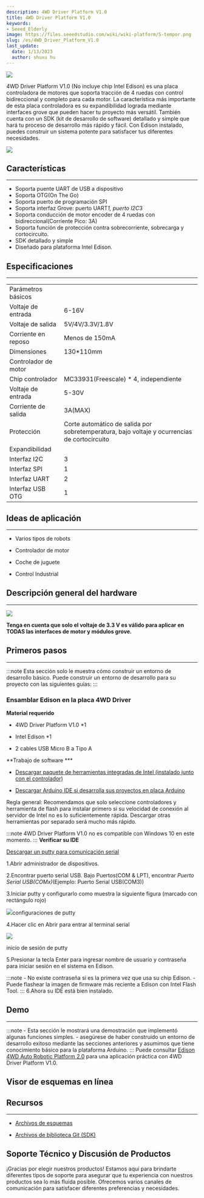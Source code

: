 ```yaml
---
description: 4WD Driver Platform V1.0
title: 4WD Driver Platform V1.0
keywords:
- Seeed_Elderly
image: https://files.seeedstudio.com/wiki/wiki-platform/S-tempor.png
slug: /es/4WD_Driver_Platform_V1.0
last_update:
  date: 1/13/2023
  author: shuxu hu
---
```


![](https://files.seeedstudio.com/wiki/4WD_Driver_Platform_V1.0/img/4WD_Driver_Platform_V1.0_1200.jpg)

4WD Driver Platform V1.0 (No incluye chip Intel Edison) es una placa controladora de motores que soporta tracción de 4 ruedas con control bidireccional y completo para cada motor. La característica más importante de esta placa controladora es su expandibilidad lograda mediante interfaces grove que pueden hacer tu proyecto más versátil. También cuenta con un SDK (kit de desarrollo de software) detallado y simple que hará tu proceso de desarrollo más rápido y fácil. Con Edison instalado, puedes construir un sistema potente para satisfacer tus diferentes necesidades.

[![](https://files.seeedstudio.com/wiki/Seeed-WiKi/docs/images/300px-Get_One_Now_Banner-ragular.png)](https://www.seeedstudio.com/4WD-Driver-Platform-V1.0-p-2536.html)

## Características

---
- Soporta puente UART de USB a dispositivo
- Soporta OTG(On The Go)
- Soporta puerto de programación SPI
- Soporta interfaz Grove: puerto UART*1, puerto I2C*3
- Soporta conducción de motor encoder de 4 ruedas con bidireccional(Corriente Pico: 3A)
- Soporta función de protección contra sobrecorriente, sobrecarga y cortocircuito.
- SDK detallado y simple
- Diseñado para plataforma Intel Edison.

## Especificaciones

---

<table>
  <tr>
      <td>Parámetros básicos</td>
  </tr>
  <tr>
      <td>Voltaje de entrada</td>
      <td>6-16V</td>
  </tr>
  <tr>
      <td>Voltaje de salida</td>
      <td>5V/4V/3.3V/1.8V</td>
  </tr>
  <tr>
      <td>Corriente en reposo</td>
      <td>Menos de 150mA</td>
  </tr>
  <tr>
      <td>Dimensiones</td>
      <td>130*110mm</td>
  </tr>
  <tr>
      <td>Controlador de motor</td>
  </tr>
  <tr>
      <td>Chip controlador</td>
      <td>MC33931(Freescale) * 4, independiente</td>
  </tr>
  <tr>
      <td>Voltaje de entrada</td>
      <td>5-30V</td>
  </tr>
  <tr>
      <td>Corriente de salida</td>
      <td>3A(MAX)</td>
  </tr>
  <tr>
      <td>Protección</td>
      <td>Corte automático de salida por sobretemperatura, bajo voltaje y ocurrencias de cortocircuito</td>
  </tr>
  <tr>
      <td>Expandibilidad</td>
  </tr>
  <tr>
      <td>Interfaz I2C</td>
      <td>3</td>
  </tr>
  <tr>
      <td>Interfaz SPI</td>
      <td>1</td>
  </tr>
  <tr>
      <td>Interfaz UART</td>
      <td>2</td>
  </tr>
  <tr>
      <td>Interfaz USB OTG</td>
      <td>1</td>
  </tr>
</table>

## Ideas de aplicación

---

- Varios tipos de robots

- Controlador de motor

- Coche de juguete

- Control Industrial

## Descripción general del hardware

---

![](https://files.seeedstudio.com/wiki/4WD_Driver_Platform_V1.0/img/4WD_Driver_Platform_V1.0_3400_Modules.jpg)

**Tenga en cuenta que solo el voltaje de 3.3 V es válido para aplicar en TODAS las interfaces de motor y módulos grove.**

## Primeros pasos

---

:::note
    Esta sección solo le muestra cómo construir un entorno de desarrollo básico.
Puede construir un entorno de desarrollo para su proyecto con las siguientes guías:
:::

### Ensamblar Edison en la placa 4WD Driver

**Material requerido**

- 4WD Driver Platform V1.0 *1

- Intel Edison *1

- 2 cables USB Micro B a Tipo A

**Trabajo de software ***

- [Descargar paquete de herramientas integradas de Intel (instalado junto con el controlador)](http://downloadmirror.intel.com/25028/eng/iotdk_win_installer.exe)

- [Descargar Arduino IDE si desarrolla sus proyectos en placa Arduino](http://downloads.arduino.cc/arduino-1.6.5-r5-windows.exe)

Regla general: Recomendamos que solo seleccione controladores y herramienta de flash para instalar primero si su velocidad de conexión al servidor de Intel no es lo suficientemente rápida. Descargar otras herramientas por separado será mucho más rápido.

:::note
    4WD Driver Platform V1.0 no es compatible con Windows 10 en este momento.
:::
**Verificar su IDE**

[Descargar un putty para comunicación serial](http://www.chiark.greenend.org.uk/~sgtatham/putty/download.html)

1.Abrir administrador de dispositivos.

2.Encontrar puerto serial USB. Bajo Puertos(COM &amp; LPT), encontrar _Puerto Serial USB(COMx)_(Ejemplo: Puerto Serial USB(COM3))

3.Iniciar putty y configurarlo como muestra la siguiente figura (marcado con rectángulo rojo)

![](https://files.seeedstudio.com/wiki/4WD_Driver_Platform_V1.0/img/Putty_config.jpg)configuraciones de putty

4.Hacer clic en Abrir para entrar al terminal serial

![](https://files.seeedstudio.com/wiki/4WD_Driver_Platform_V1.0/img/Putty_login.png)

inicio de sesión de putty

5.Presionar la tecla Enter para ingresar nombre de usuario y contraseña para iniciar sesión en el sistema en Edison.

:::note
    - No existe contraseña si es la primera vez que usa su chip Edison.
    -  Puede flashear la imagen de firmware más reciente a Edison con Intel Flash Tool.
:::
6.Ahora su IDE está bien instalado.

## Demo

---
:::note
    - Esta sección le mostrará una demostración que implementó algunas funciones simples.
    - asegúrese de haber construido un entorno de desarrollo exitoso mediante las secciones anteriores y asumimos que tiene conocimiento básico para la plataforma Arduino.
:::
Puede consultar [Edison 4WD Auto Robotic Platform 2.0](https://wiki.seeedstudio.com/es/Edison_4WD_Auto_Robotic_Platform_2.0/) para una aplicación práctica con 4WD Driver Platform V1.0.

## Visor de esquemas en línea

<div className="altium-ecad-viewer" data-project-src="https://files.seeedstudio.com/wiki/4WD_Driver_Platform_V1.0/res/4WD_Auto_Robotic_Platform_V1.0_SCHAndPCB.zip" style={{borderRadius: '0px 0px 4px 4px', height: 500, borderStyle: 'solid', borderWidth: 1, borderColor: 'rgb(241, 241, 241)', overflow: 'hidden', maxWidth: 1280, maxHeight: 700, boxSizing: 'border-box'}}>
</div>

## Recursos

---
- [Archivos de esquemas](https://files.seeedstudio.com/wiki/4WD_Driver_Platform_V1.0/res/4WD_Auto_Robotic_Platform_V1.0_SCHAndPCB.zip)

- [Archivos de biblioteca Git (SDK)](https://github.com/Pillar1989/webrobot/blob/master/motor.py)

## Soporte Técnico y Discusión de Productos

¡Gracias por elegir nuestros productos! Estamos aquí para brindarte diferentes tipos de soporte para asegurar que tu experiencia con nuestros productos sea lo más fluida posible. Ofrecemos varios canales de comunicación para satisfacer diferentes preferencias y necesidades.

<div class="button_tech_support_container">
<a href="https://forum.seeedstudio.com/" class="button_forum"></a>
<a href="https://www.seeedstudio.com/contacts" class="button_email"></a>
</div>

<div class="button_tech_support_container">
<a href="https://discord.gg/eWkprNDMU7" class="button_discord"></a>
<a href="https://github.com/Seeed-Studio/wiki-documents/discussions/69" class="button_discussion"></a>
</div>
